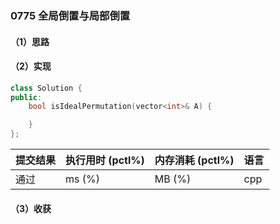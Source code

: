 ### 0775 全局倒置与局部倒置

#### （1）思路

#### （2）实现

```cpp
class Solution {
public:
    bool isIdealPermutation(vector<int>& A) {

    }
};
```

| 提交结果 | 执行用时 (pctl%) | 内存消耗 (pctl%) | 语言 |
|:---------|:-----------------|:-----------------|:-----|
| 通过     |  ms (%)   |  MB (%)  | cpp  |

#### （3）收获
